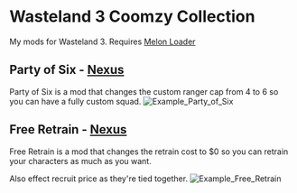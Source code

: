 # Wasteland 3 Coomzy Collection
 My mods for Wasteland 3. Requires [Melon Loader](https://melonwiki.xyz/#/)

## Party of Six - [Nexus](https://www.nexusmods.com/wasteland3/mods/24)
Party of Six is a mod that changes the custom ranger cap from 4 to 6 so you can have a fully custom squad.
![Example_Party_of_Six](https://user-images.githubusercontent.com/7538829/185715725-84bb202e-8566-42bc-b1aa-8e6d97f292c3.png)

## Free Retrain - [Nexus](https://www.nexusmods.com/wasteland3/mods/25)
Free Retrain is a mod that changes the retrain cost to $0 so you can retrain your characters as much as you want. 

Also effect recruit price as they're tied together.
![Example_Free_Retrain](https://user-images.githubusercontent.com/7538829/185715730-0abea1e2-67d2-4cd5-95cb-f25e356aaa0d.png)
